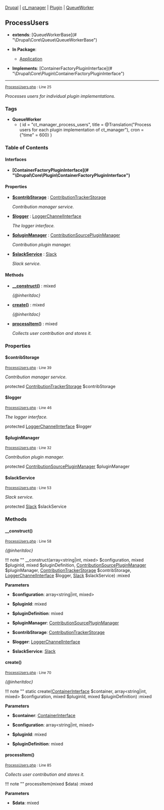 
[Drupal](../namespaces/drupal.md) | [ct_manager](../namespaces/drupal-ct-manager.md) | [Plugin](../namespaces/drupal-ct-manager-plugin.md) | [QueueWorker](../namespaces/drupal-ct-manager-plugin-queueworker.md)

## ProcessUsers

- **extends**: [QueueWorkerBase](# &quot;\Drupal\Core\Queue\QueueWorkerBase&quot;)

- **In Package**:
    - [Application](../packages/Application.md)
  
- **Implements**:
    [ContainerFactoryPluginInterface](# &quot;\Drupal\Core\Plugin\ContainerFactoryPluginInterface&quot;)  

---





<small>[ProcessUsers.php](../files/web-modules-custom-ct-manager-src-plugin-queueworker-processusers.md) : Line 25</small>

*Processes users for individual plugin implementations.*




### Tags

- **QueueWorker**
  - (
  id = "ct_manager_process_users",
  title = @Translation("Process users for each plugin implementation of
  ct_manager"), cron = {"time" = 600}
)





### Table of Contents



#### Interfaces
- **[ContainerFactoryPluginInterface](# &quot;\Drupal\Core\Plugin\ContainerFactoryPluginInterface&quot;)**






#### Properties
- **[$contribStorage](../classes/Drupal-ct-manager-Plugin-QueueWorker-ProcessUsers.md#contribstorage)**
         : [ContributionTrackerStorage](../classes/Drupal-ct-manager-ContributionTrackerStorage.md)  

  *Contribution manager service.*

- **[$logger](../classes/Drupal-ct-manager-Plugin-QueueWorker-ProcessUsers.md#logger)**
         : [LoggerChannelInterface](# "\Drupal\Core\Logger\LoggerChannelInterface")  

  *The logger interface.*

- **[$pluginManager](../classes/Drupal-ct-manager-Plugin-QueueWorker-ProcessUsers.md#pluginmanager)**
         : [ContributionSourcePluginManager](../classes/Drupal-ct-manager-ContributionSourcePluginManager.md)  

  *Contribution plugin manager.*

- **[$slackService](../classes/Drupal-ct-manager-Plugin-QueueWorker-ProcessUsers.md#slackservice)**
         : [Slack](# "\Drupal\slack\Slack")  

  *Slack service.*


#### Methods
- **[__construct()](../classes/Drupal-ct-manager-Plugin-QueueWorker-ProcessUsers.md#__construct)**
           : mixed

  *{@inheritdoc}*

- **[create()](../classes/Drupal-ct-manager-Plugin-QueueWorker-ProcessUsers.md#create)**
           : mixed

  *{@inheritdoc}*

- **[processItem()](../classes/Drupal-ct-manager-Plugin-QueueWorker-ProcessUsers.md#processitem)**
           : mixed

  *Collects user contribution and stores it.*







### Properties

#### $contribStorage

<small>[ProcessUsers.php](../files/web-modules-custom-ct-manager-src-plugin-queueworker-processusers.md) : Line 39</small>

*Contribution manager service.*


protected [ContributionTrackerStorage](../classes/Drupal-ct-manager-ContributionTrackerStorage.md) $contribStorage







#### $logger

<small>[ProcessUsers.php](../files/web-modules-custom-ct-manager-src-plugin-queueworker-processusers.md) : Line 46</small>

*The logger interface.*


protected [LoggerChannelInterface](# "\Drupal\Core\Logger\LoggerChannelInterface") $logger







#### $pluginManager

<small>[ProcessUsers.php](../files/web-modules-custom-ct-manager-src-plugin-queueworker-processusers.md) : Line 32</small>

*Contribution plugin manager.*


protected [ContributionSourcePluginManager](../classes/Drupal-ct-manager-ContributionSourcePluginManager.md) $pluginManager







#### $slackService

<small>[ProcessUsers.php](../files/web-modules-custom-ct-manager-src-plugin-queueworker-processusers.md) : Line 53</small>

*Slack service.*


protected [Slack](# "\Drupal\slack\Slack") $slackService









### Methods

#### __construct()

<small>[ProcessUsers.php](../files/web-modules-custom-ct-manager-src-plugin-queueworker-processusers.md) : Line 58</small>

*{@inheritdoc}*

!!! note ""
    __construct(array&lt;string|int, mixed&gt; $configuration, mixed $pluginId, mixed $pluginDefinition, [ContributionSourcePluginManager](../classes/Drupal-ct-manager-ContributionSourcePluginManager.md) $pluginManager, [ContributionTrackerStorage](../classes/Drupal-ct-manager-ContributionTrackerStorage.md) $contribStorage, [LoggerChannelInterface](# "\Drupal\Core\Logger\LoggerChannelInterface") $logger, [Slack](# "\Drupal\slack\Slack") $slackService) :mixed




**Parameters**

- **$configuration**: array&lt;string|int, mixed&gt;


- **$pluginId**: mixed


- **$pluginDefinition**: mixed


- **$pluginManager**: [ContributionSourcePluginManager](../classes/Drupal-ct-manager-ContributionSourcePluginManager.md)


- **$contribStorage**: [ContributionTrackerStorage](../classes/Drupal-ct-manager-ContributionTrackerStorage.md)


- **$logger**: [LoggerChannelInterface](# "\Drupal\Core\Logger\LoggerChannelInterface")


- **$slackService**: [Slack](# "\Drupal\slack\Slack")









#### create()

<small>[ProcessUsers.php](../files/web-modules-custom-ct-manager-src-plugin-queueworker-processusers.md) : Line 70</small>

*{@inheritdoc}*

!!! note ""
    static create([ContainerInterface](# "\Symfony\Component\DependencyInjection\ContainerInterface") $container, array&lt;string|int, mixed&gt; $configuration, mixed $pluginId, mixed $pluginDefinition) :mixed




**Parameters**

- **$container**: [ContainerInterface](# "\Symfony\Component\DependencyInjection\ContainerInterface")


- **$configuration**: array&lt;string|int, mixed&gt;


- **$pluginId**: mixed


- **$pluginDefinition**: mixed









#### processItem()

<small>[ProcessUsers.php](../files/web-modules-custom-ct-manager-src-plugin-queueworker-processusers.md) : Line 85</small>

*Collects user contribution and stores it.*

!!! note ""
    processItem(mixed $data) :mixed




**Parameters**

- **$data**: mixed










